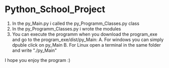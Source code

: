 # Python_School_Project

1. In the py_Main.py i called the py_Programm_Classes.py class
2. In the py_Programm_Classes.py i wrote the modules
3. You can execute the programm when you download the program_exe and go to the program_exe/dist/py_Main:
    A. For windows you can simply dpuble click on py_Main
    B. For Linux open a terminal in the same folder and write "./py_Main"
    
I hope you enjoy the program :)
